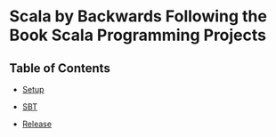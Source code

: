 # Scala by Backwards Following the Book Scala Programming Projects

## Table of Contents

- [Setup](docs/setup.md)

- [SBT](docs/sbt.md)

- [Release](docs/release.md)